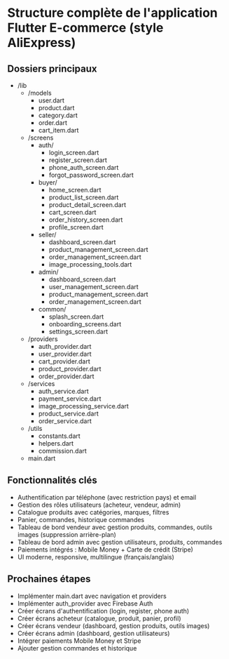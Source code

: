 # Structure complète de l'application Flutter E-commerce (style AliExpress)

## Dossiers principaux

- /lib
  - /models
    - user.dart
    - product.dart
    - category.dart
    - order.dart
    - cart_item.dart
  - /screens
    - auth/
      - login_screen.dart
      - register_screen.dart
      - phone_auth_screen.dart
      - forgot_password_screen.dart
    - buyer/
      - home_screen.dart
      - product_list_screen.dart
      - product_detail_screen.dart
      - cart_screen.dart
      - order_history_screen.dart
      - profile_screen.dart
    - seller/
      - dashboard_screen.dart
      - product_management_screen.dart
      - order_management_screen.dart
      - image_processing_tools.dart
    - admin/
      - dashboard_screen.dart
      - user_management_screen.dart
      - product_management_screen.dart
      - order_management_screen.dart
    - common/
      - splash_screen.dart
      - onboarding_screens.dart
      - settings_screen.dart
  - /providers
    - auth_provider.dart
    - user_provider.dart
    - cart_provider.dart
    - product_provider.dart
    - order_provider.dart
  - /services
    - auth_service.dart
    - payment_service.dart
    - image_processing_service.dart
    - product_service.dart
    - order_service.dart
  - /utils
    - constants.dart
    - helpers.dart
    - commission.dart
  - main.dart

## Fonctionnalités clés

- Authentification par téléphone (avec restriction pays) et email
- Gestion des rôles utilisateurs (acheteur, vendeur, admin)
- Catalogue produits avec catégories, marques, filtres
- Panier, commandes, historique commandes
- Tableau de bord vendeur avec gestion produits, commandes, outils images (suppression arrière-plan)
- Tableau de bord admin avec gestion utilisateurs, produits, commandes
- Paiements intégrés : Mobile Money + Carte de crédit (Stripe)
- UI moderne, responsive, multilingue (français/anglais)

## Prochaines étapes

- Implémenter main.dart avec navigation et providers
- Implémenter auth_provider avec Firebase Auth
- Créer écrans d'authentification (login, register, phone auth)
- Créer écrans acheteur (catalogue, produit, panier, profil)
- Créer écrans vendeur (dashboard, gestion produits, outils images)
- Créer écrans admin (dashboard, gestion utilisateurs)
- Intégrer paiements Mobile Money et Stripe
- Ajouter gestion commandes et historique
